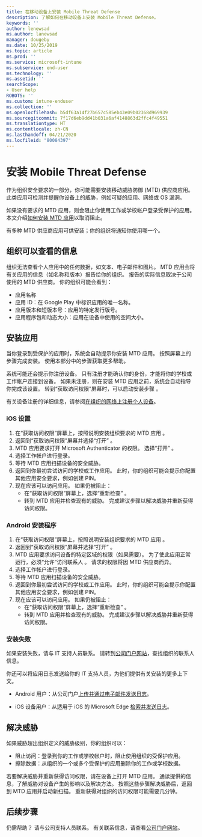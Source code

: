 ```yaml
---
title: 在移动设备上安装 Mobile Threat Defense
description: 了解如何在移动设备上安装 Mobile Threat Defense。
keywords: ''
author: lenewsad
ms.author: lanewsad
manager: dougeby
ms.date: 10/25/2019
ms.topic: article
ms.prod: ''
ms.service: microsoft-intune
ms.subservice: end-user
ms.technology: ''
ms.assetid: ''
searchScope:
- User help
ROBOTS: ''
ms.custom: intune-enduser
ms.collection: ''
ms.openlocfilehash: b5df63a14f27b657c585eb43e09b02368d969939
ms.sourcegitcommit: 7f17d6eb9dd41b031a6af4148863d2ffc4f49551
ms.translationtype: HT
ms.contentlocale: zh-CN
ms.lasthandoff: 04/21/2020
ms.locfileid: "80084397"
---
```

# <a name="install-mobile-threat-defense"></a>安装 Mobile Threat Defense   

作为组织安全要求的一部分，你可能需要安装移动威胁防御 (MTD) 供应商应用。 此类应用可检测并提醒你设备上的威胁，例如可疑的应用、网络或 OS 漏洞。  

如果没有要求的 MTD 应用，则会阻止你使用工作或学校帐户登录受保护的应用。 本文介绍[如何安装 MTD 应用](set-up-mobile-threat-defense.md#install-app)以取消阻止。  

有多种 MTD 供应商应用可供安装；你的组织将通知你使用哪一个。 


## <a name="information-your-organization-can-see"></a>组织可以查看的信息   

组织无法查看个人应用中的任何数据，如文本、电子邮件和图片。 MTD 应用会将有关应用的信息（如名称和版本）报告给你的组织。 报告的实际信息取决于公司使用的 MTD 供应商。 你的组织可能会看到：   

* 应用名称  
* 应用 ID：在 Google Play 中标识应用的唯一名称。  
* 应用版本和短版本号：应用的特定发行版号。  
* 应用程序包和动态大小：应用在设备中使用的空间大小。 


## <a name="install-app"></a>安装应用    
当你登录到受保护的应用时，系统会自动提示你安装 MTD 应用。 按照屏幕上的步骤完成安装。 使用本部分中的步骤获取更多帮助。  
 
系统可能还会提示你注册设备。 只有注册才能确认你的身份，才能将你的学校或工作帐户连接到设备。 如果未注册，则在安装 MTD 应用之前，系统会自动指导你完成该设置。 转到“获取访问权限”屏幕时，可以启动安装步骤  。  

有关设备注册的详细信息，请参阅[在组织的网络上注册个人设备](https://docs.microsoft.com/azure/active-directory/user-help/user-help-register-device-on-network)。  

### <a name="ios-setup"></a>iOS 设置  

1. 在“获取访问权限”屏幕上，按照说明安装组织要求的 MTD 应用  。   
2. 返回到“获取访问权限”屏幕并选择“打开”   。  
3. MTD 应用要求打开 Microsoft Authenticator 的权限。 选择“打开”  。 
4. 选择工作帐户进行登录。 
5. 等待 MTD 应用扫描设备的安全威胁。 
6. 返回到你最初尝试访问的学校或工作应用。 此时，你的组织可能会提示你配置其他应用安全要求，例如创建 PIN。   
7. 现在应该可以访问应用。 如果仍被阻止：  
    * 在“获取访问权限”屏幕上，选择“重新检查”   。  
    * 转到 MTD 应用并检查现有的威胁。 完成建议步骤以解决威胁并重新获得访问权限。    

### <a name="android-setup"></a>Android 安装程序 

1. 在“获取访问权限”屏幕上，按照说明安装组织要求的 MTD 应用  。  
2. 返回到“获取访问权限”屏幕并选择“打开”   。  
3. MTD 应用要求访问设备的特定区域的权限（如果需要）。 为了使此应用正常运行，必须“允许”访问联系人  。 请求的权限将因 MTD 供应商而异。  
4. 选择工作帐户进行登录。  
5. 等待 MTD 应用扫描设备的安全威胁。  
6. 返回到你最初尝试访问的学校或工作应用。 此时，你的组织可能会提示你配置其他应用安全要求，例如创建 PIN。  
7. 现在应该可以访问应用。 如果仍被阻止：  
    * 在“获取访问权限”屏幕上，选择“重新检查”   。  
    * 转到 MTD 应用并检查现有的威胁。 完成建议步骤以解决威胁并重新获得访问权限。  

### <a name="installation-failed"></a>安装失败  

如果安装失败，请与 IT 支持人员联系。 请转到[公司门户网站](https://go.microsoft.com/fwlink/?linkid=2010980)，查找组织的联系人信息。  

你还可以将应用日志发送给你的 IT 支持人员，为他们提供有关安装的更多上下文。  
* Android 用户：从公司门户[上传并通过电子邮件发送日志](https://docs.microsoft.com/mem/intune/user-help/send-logs-to-your-it-admin-by-email-android)。   

* iOS 设备用户：从适用于 iOS 的 Microsoft Edge [检索并发送日志](https://docs.microsoft.com/intune/apps/manage-microsoft-edge#use-microsoft-edge-to-access-managed-app-logs)。  

## <a name="resolve-a-threat"></a>解决威胁  
如果威胁超出组织定义的威胁级别，你的组织可以：  
   
* 阻止访问：登录到你的工作或学校帐户时，阻止使用组织的受保护应用。  
* 擦除数据：从组织的一个或多个受保护的应用删除你的工作或学校数据。  

若要解决威胁并重新获得访问权限，请在设备上打开 MTD 应用。 通读提供的信息，了解威胁对设备产生的影响以及解决方法。 按照这些步骤解决威胁后，返回到 MTD 应用并启动新扫描。 重新获得对组织的访问权限可能需要几分钟。  

## <a name="next-steps"></a>后续步骤  

仍需帮助？ 请与公司支持人员联系。 有关联系信息，请查看[公司门户网站](https://go.microsoft.com/fwlink/?linkid=2010980)。

